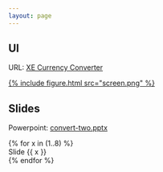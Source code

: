 ```yaml
---
layout: page
---
```


## UI

URL: [XE Currency Converter](http://www.xe.com/currencyconverter/)

<a href="http://www.xe.com/currencyconverter/">
{% include figure.html src="screen.png" %}
</a>

## Slides

Powerpoint: [convert-two.pptx](convert-two.pptx)

<div class="section portfolio">
	{% for x in (1..8) %}
	<div class="work">
		<img src="Slide{{x}}.png" alt="">	
		<div class="mask">
		Slide {{ x }}
		</div>
	</div>
	{% endfor %}
</div>

